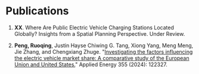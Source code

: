 
# Publications 

1. **XX**. Where Are Public Electric Vehicle Charging Stations Located Globally? Insights from a Spatial Planning Perspective. Under Review. 

2. **Peng, Ruoqing**, Justin Hayse Chiwing G. Tang, Xiong Yang, Meng Meng, Jie Zhang, and Chengxiang Zhuge. "<a href="https://www.sciencedirect.com/science/article/pii/S0306261923016914">Investigating the factors influencing the electric vehicle market share: A comparative study of the European Union and United States.</a>" Applied Energy 355 (2024): 122327.

